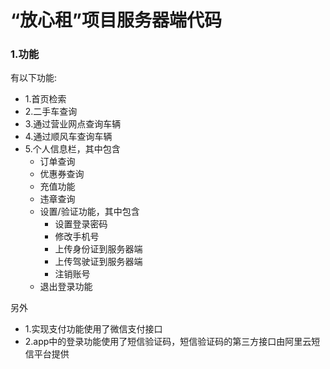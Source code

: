 # “放心租”项目服务器端代码

### 1.功能

有以下功能:
* 1.首页检索
* 2.二手车查询
* 3.通过营业网点查询车辆
* 4.通过顺风车查询车辆
* 5.个人信息栏，其中包含
  * 订单查询
  * 优惠券查询
  * 充值功能
  * 违章查询
  * 设置/验证功能，其中包含
    * 设置登录密码
    * 修改手机号
    * 上传身份证到服务器端
    * 上传驾驶证到服务器端
    * 注销账号
  * 退出登录功能

另外
* 1.实现支付功能使用了微信支付接口
* 2.app中的登录功能使用了短信验证码，短信验证码的第三方接口由阿里云短信平台提供
